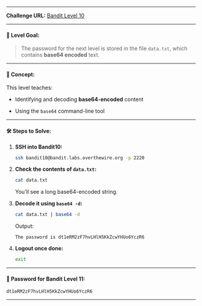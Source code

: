 
---
**Challenge URL:** [Bandit Level 10](https://overthewire.org/wargames/bandit/bandit10.html)

---

#### 🔐 Level Goal:

> The password for the next level is stored in the file `data.txt`, which contains **base64 encoded** text.

---

#### 🧠 Concept:

This level teaches:

- Identifying and decoding **base64-encoded** content
    
- Using the `base64` command-line tool
    

---

#### 🛠️ Steps to Solve:

1. **SSH into Bandit10:**
    
    ```bash
    ssh bandit10@bandit.labs.overthewire.org -p 2220
    ```
    
2. **Check the contents of `data.txt`:**
    
    ```bash
    cat data.txt
    ```
    
    You'll see a long base64-encoded string.
    
3. **Decode it using `base64 -d`:**
    
    ```bash
    cat data.txt | base64 -d
    ```
    
    Output:
    
    ```
    The password is dt1eRM2zF7hvLHlH5KkZcwYHUo6YczR6
    ```
    
4. **Logout once done:**
    
    ```bash
    exit
    ```
    

---

#### 🔑 Password for Bandit Level 11:

```
dt1eRM2zF7hvLHlH5KkZcwYHUo6YczR6
```

---
